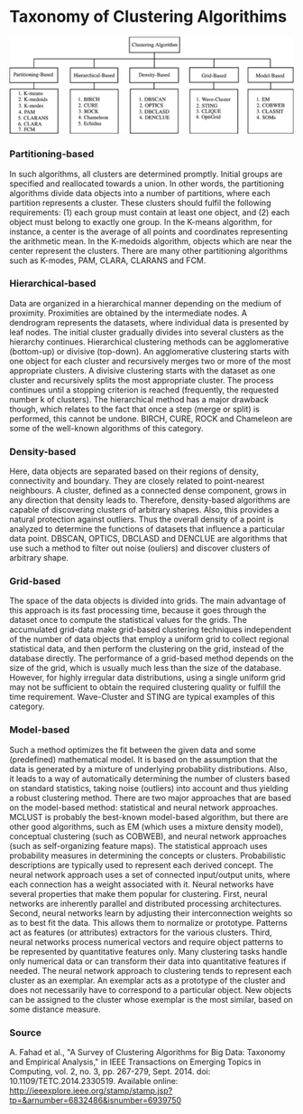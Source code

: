 # Taxonomy of Clustering Algorithims

![taxonomy_of_clustering](taxonomy_of_clustering.gif)

### Partitioning-based
In such algorithms, all clusters are determined promptly. Initial groups are specified and reallocated towards a union. In other words, the partitioning algorithms divide data objects into a number of partitions, where each partition represents a cluster. These clusters should fulfil the following requirements: (1) each group must contain at least one object, and (2) each object must belong to exactly one group. In the K-means algorithm, for instance, a center is the average of all points and coordinates representing the arithmetic mean. In the K-medoids algorithm, objects which are near the center represent the clusters. There are many other partitioning algorithms such as K-modes, PAM, CLARA, CLARANS and FCM.

### Hierarchical-based
Data are organized in a hierarchical manner depending on the medium of proximity. Proximities are obtained by the intermediate nodes. A dendrogram represents the datasets, where individual data is presented by leaf nodes. The initial cluster gradually divides into several clusters as the hierarchy continues. Hierarchical clustering methods can be agglomerative (bottom-up) or divisive (top-down). An agglomerative clustering starts with one object for each cluster and recursively merges two or more of the most appropriate clusters. A divisive clustering starts with the dataset as one cluster and recursively splits the most appropriate cluster. The process continues until a stopping criterion is reached (frequently, the requested number k of clusters). The hierarchical method has a major drawback though, which relates to the fact that once a step (merge or split) is performed, this cannot be undone. BIRCH, CURE, ROCK and Chameleon are some of the well-known algorithms of this category.

### Density-based
Here, data objects are separated based on their regions of density, connectivity and boundary. They are closely related to point-nearest neighbours. A cluster, defined as a connected dense component, grows in any direction that density leads to. Therefore, density-based algorithms are capable of discovering clusters of arbitrary shapes. Also, this provides a natural protection against outliers. Thus the overall density of a point is analyzed to determine the functions of datasets that influence a particular data point. DBSCAN, OPTICS, DBCLASD and DENCLUE are algorithms that use such a method to filter out noise (ouliers) and discover clusters of arbitrary shape.

### Grid-based
The space of the data objects is divided into grids. The main advantage of this approach is its fast processing time, because it goes through the dataset once to compute the statistical values for the grids. The accumulated grid-data make grid-based clustering techniques independent of the number of data objects that employ a uniform grid to collect regional statistical data, and then perform the clustering on the grid, instead of the database directly. The performance of a grid-based method depends on the size of the grid, which is usually much less than the size of the database. However, for highly irregular data distributions, using a single uniform grid may not be sufficient to obtain the required clustering quality or fulfill the time requirement. Wave-Cluster and STING are typical examples of this category.

### Model-based
Such a method optimizes the fit between the given data and some (predefined) mathematical model. It is based on the assumption that the data is generated by a mixture of underlying probability distributions. Also, it leads to a way of automatically determining the number of clusters based on standard statistics, taking noise (outliers) into account and thus yielding a robust clustering method. There are two major approaches that are based on the model-based method: statistical and neural network approaches. MCLUST is probably the best-known model-based algorithm, but there are other good algorithms, such as EM (which uses a mixture density model), conceptual clustering (such as COBWEB), and neural network approaches (such as self-organizing feature maps). The statistical approach uses probability measures in determining the concepts or clusters. Probabilistic descriptions are typically used to represent each derived concept. The neural network approach uses a set of connected input/output units, where each connection has a weight associated with it. Neural networks have several properties that make them popular for clustering. First, neural networks are inherently parallel and distributed processing architectures. Second, neural networks learn by adjusting their interconnection weights so as to best fit the data. This allows them to normalize or prototype. Patterns act as features (or attributes) extractors for the various clusters. Third, neural networks process numerical vectors and require object patterns to be represented by quantitative features only. Many clustering tasks handle only numerical data or can transform their data into quantitative features if needed. The neural network approach to clustering tends to represent each cluster as an exemplar. An exemplar acts as a prototype of the cluster and does not necessarily have to correspond to a particular object. New objects can be assigned to the cluster whose exemplar is the most similar, based on some distance measure.


### Source
A. Fahad et al., "A Survey of Clustering Algorithms for Big Data: Taxonomy and Empirical Analysis," in IEEE Transactions on Emerging Topics in Computing, vol. 2, no. 3, pp. 267-279, Sept. 2014.
doi: 10.1109/TETC.2014.2330519.
Available online: http://ieeexplore.ieee.org/stamp/stamp.jsp?tp=&arnumber=6832486&isnumber=6939750
